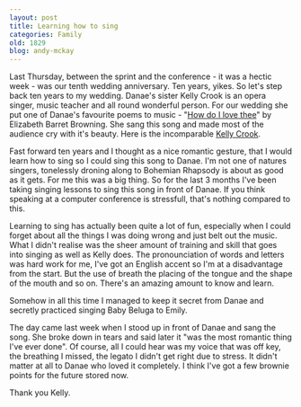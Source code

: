 ```yaml
---
layout: post
title: Learning how to sing
categories: Family
old: 1829
blog: andy-mckay
---
```

Last Thursday, between the sprint and the conference - it was a hectic week - was our tenth wedding anniversary. Ten years, yikes. So let's step back ten years to my wedding. Danae's sister Kelly Crook is an opera singer, music teacher and all round wonderful person. For our wedding she put one of Danae's favourite poems to music - "<a href="http://www.amherst.edu/~rjyanco94/literature/elizabethbarrettbrowning/poems/sonnetsfromtheportuguese/howdoilovetheeletmecounttheways.html">How do I love thee</a>" by Elizabeth Barret Browning. She sang this song and made most of the audience cry with it's beauty. Here is the incomparable <a href="/files/kelly crook - how do i love thee.mp3">Kelly Crook</a>.

Fast forward ten years and I thought as a nice romantic gesture, that I would learn how to sing so I could sing this song to Danae. I'm not one of natures singers, tonelessly droning along to Bohemian Rhapsody is about as good as it gets. For me this was a big thing. So for the last 3 months I've been taking singing lessons to sing this song in front of Danae. If you think speaking at a computer conference is stressfull, that's nothing compared to this.

Learning to sing has actually been quite a lot of fun, especially when I could forget about all the things I was doing wrong and just belt out the music. What I didn't realise was the sheer amount of training and skill that goes into singing as well as Kelly does. The pronounciation of words and letters was hard work for me, I've got an English accent so I'm at a disadvantage from the start. But the use of breath the placing of the tongue and the shape of the mouth and so on. There's an amazing amount to know and learn.

Somehow in all this time I managed to keep it secret from Danae and secretly practiced singing Baby Beluga to Emily.

The day came last week when I stood up in front of Danae and sang the song. She broke down in tears and said later it "was the most romantic thing I've ever done". Of course, all I could hear was my voice that was off key, the breathing I missed, the legato I didn't get right due to stress. It didn't matter at all to Danae who loved it completely. I think I've got a few brownie points for the future stored now.

Thank you Kelly.